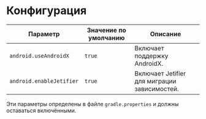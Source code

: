 # Конфигурация

| Параметр | Значение по умолчанию | Описание |
|---------|-----------------------|---------|
| `android.useAndroidX` | `true` | Включает поддержку AndroidX. |
| `android.enableJetifier` | `true` | Включает Jetifier для миграции зависимостей. |

Эти параметры определены в файле `gradle.properties` и должны оставаться включёнными.
